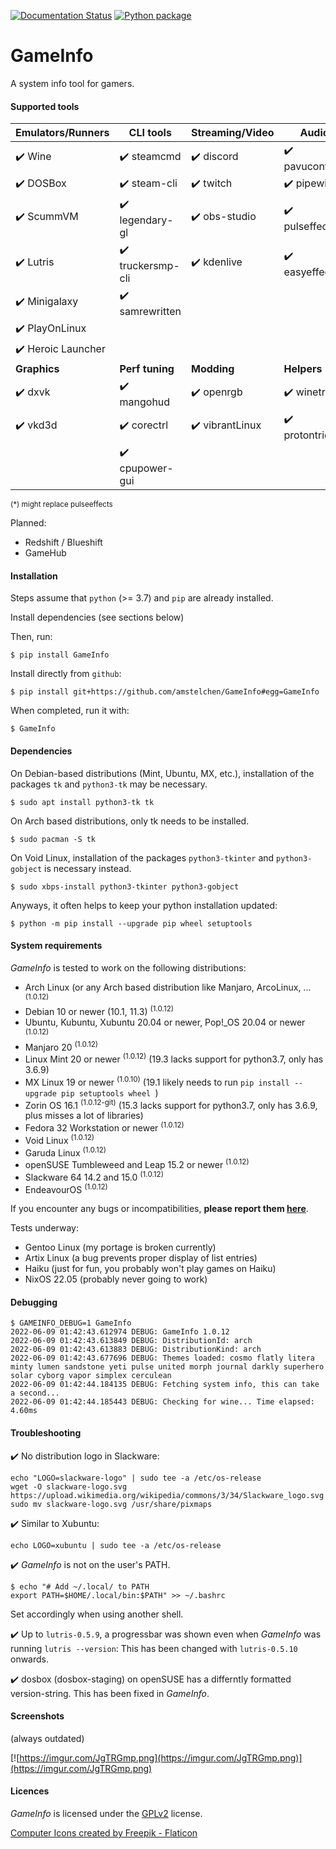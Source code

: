 [![Documentation Status](https://readthedocs.org/projects/gameinfo/badge/?version=latest)](https://gameinfo.readthedocs.io/en/latest/?badge=latest) [![Python package](https://github.com/amstelchen/GameInfo/actions/workflows/python-package-no-pytest.yml/badge.svg)](https://github.com/amstelchen/GameInfo/actions/workflows/python-package-no-pytest.yml)

<h1>GameInfo</h1>

A system info tool for gamers.

#### Supported tools

|__Emulators/Runners__|__CLI tools__|__Streaming/Video__|__Audio__|
|-|-|-|-|
|:heavy_check_mark: Wine  |:heavy_check_mark: steamcmd  |:heavy_check_mark: discord |:heavy_check_mark: pavucontrol
|:heavy_check_mark: DOSBox  |:heavy_check_mark: steam-cli  |:heavy_check_mark: twitch |:heavy_check_mark: pipewire
|:heavy_check_mark: ScummVM  |:heavy_check_mark: legendary-gl |:heavy_check_mark: obs-studio |:heavy_check_mark: pulseffects
|:heavy_check_mark: Lutris  |:heavy_check_mark: truckersmp-cli  |:heavy_check_mark: kdenlive |:heavy_check_mark: easyeffects*
|:heavy_check_mark: Minigalaxy  |:heavy_check_mark: samrewritten  |  |
|:heavy_check_mark: PlayOnLinux  |  |
|:heavy_check_mark: Heroic Launcher  |  |
|__Graphics__|__Perf tuning__|__Modding__|__Helpers__
|:heavy_check_mark: dxvk  |:heavy_check_mark: mangohud  |:heavy_check_mark: openrgb  |:heavy_check_mark: winetricks
|:heavy_check_mark: vkd3d  |:heavy_check_mark: corectrl  |:heavy_check_mark:  vibrantLinux |:heavy_check_mark: protontricks
| |:heavy_check_mark: cpupower-gui | |

<sub>(*) might replace pulseeffects</sub>

Planned:

- Redshift / Blueshift
- GameHub


#### Installation

Steps assume that `python` (>= 3.7) and `pip` are already installed.

Install dependencies (see sections below)

Then, run:

    $ pip install GameInfo

Install directly from ``github``:


    $ pip install git+https://github.com/amstelchen/GameInfo#egg=GameInfo

When completed, run it with:

    $ GameInfo

#### Dependencies

On Debian-based distributions (Mint, Ubuntu, MX, etc.), installation of the packages `tk` and `python3-tk` may be necessary.

    $ sudo apt install python3-tk tk

On Arch based distributions, only tk needs to be installed.

    $ sudo pacman -S tk

On Void Linux, installation of the packages `python3-tkinter` and `python3-gobject` is necessary instead.

    $ sudo xbps-install python3-tkinter python3-gobject

Anyways, it often helps to keep your python installation updated:

    $ python -m pip install --upgrade pip wheel setuptools

#### System requirements

*GameInfo* is tested to work on the following distributions:

- Arch Linux (or any Arch based distribution like Manjaro, ArcoLinux, ... <sup>(1.0.12)</sup>
- Debian 10 or newer (10.1, 11.3) <sup>(1.0.12)</sup>
- Ubuntu, Kubuntu, Xubuntu 20.04 or newer, Pop!_OS 20.04 or newer <sup>(1.0.12)</sup>
- Manjaro 20 <sup>(1.0.12)</sup>
- Linux Mint 20 or newer <sup>(1.0.12)</sup> (19.3 lacks support for python3.7, only has 3.6.9)
- MX Linux 19 or newer <sup>(1.0.10)</sup> (19.1 likely needs to run `pip install --upgrade pip setuptools wheel `)
- Zorin OS 16.1 <sup>(1.0.12-git)</sup> (15.3 lacks support for python3.7, only has 3.6.9, plus misses a lot of libraries)
- Fedora 32 Workstation or newer <sup>(1.0.12)</sup>
- Void Linux <sup>(1.0.12)</sup>
- Garuda Linux <sup>(1.0.12)</sup>
- openSUSE Tumbleweed and Leap 15.2 or newer <sup>(1.0.12)</sup>
- Slackware 64 14.2 and 15.0 <sup>(1.0.12)</sup>
- EndeavourOS <sup>(1.0.12)</sup>
  
If you encounter any bugs or incompatibilities, __please report them [here](https://github.com/amstelchen/GameInfo/issues/new)__.

Tests underway:

- Gentoo Linux (my portage is broken currently)
- Artix Linux (a bug prevents proper display of list entries)
- Haiku (just for fun, you probably won't play games on Haiku)
- NixOS 22.05 (probably never going to work)

#### Debugging

```
$ GAMEINFO_DEBUG=1 GameInfo
2022-06-09 01:42:43.612974 DEBUG: GameInfo 1.0.12
2022-06-09 01:42:43.613849 DEBUG: DistributionId: arch
2022-06-09 01:42:43.613883 DEBUG: DistributionKind: arch
2022-06-09 01:42:43.677696 DEBUG: Themes loaded: cosmo flatly litera minty lumen sandstone yeti pulse united morph journal darkly superhero solar cyborg vapor simplex cerculean 
2022-06-09 01:42:44.184135 DEBUG: Fetching system info, this can take a second...
2022-06-09 01:42:44.185443 DEBUG: Checking for wine... Time elapsed: 4.60ms

```

#### Troubleshooting

:heavy_check_mark: No distribution logo in Slackware:

```
echo "LOGO=slackware-logo" | sudo tee -a /etc/os-release
wget -O slackware-logo.svg https://upload.wikimedia.org/wikipedia/commons/3/34/Slackware_logo.svg
sudo mv slackware-logo.svg /usr/share/pixmaps
```
:heavy_check_mark: Similar to Xubuntu:
```
echo LOGO=xubuntu | sudo tee -a /etc/os-release
```

:heavy_check_mark: *GameInfo* is not on the user's PATH.

```
$ echo "# Add ~/.local/ to PATH
export PATH=$HOME/.local/bin:$PATH" >> ~/.bashrc
```
Set accordingly when using another shell.

:heavy_check_mark: Up to `lutris-0.5.9`, a progressbar was shown even when *GameInfo* was running `lutris --version`: This has been changed with `lutris-0.5.10` onwards. 

:heavy_check_mark: dosbox (dosbox-staging) on openSUSE has a differntly formatted version-string. This has been fixed in *GameInfo*.

#### Screenshots

(always outdated)

[![https://imgur.com/JgTRGmp.png](https://imgur.com/JgTRGmp.png)](https://imgur.com/JgTRGmp.png)

#### Licences

*GameInfo* is licensed under the [GPLv2](LICENSE) license.

<a href="https://www.flaticon.com/de/kostenlose-icons/computer" title="computer Icons">Computer Icons created by Freepik - Flaticon</a>

